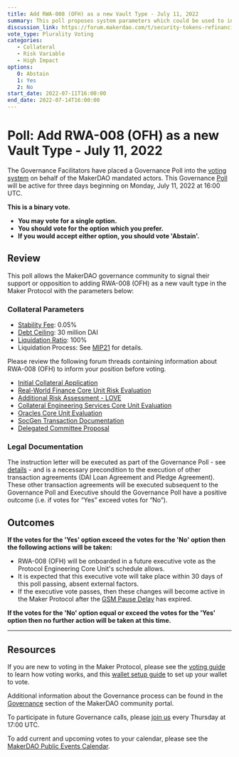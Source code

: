 ```yaml
---
title: Add RWA-008 (OFH) as a new Vault Type - July 11, 2022
summary: This poll proposes system parameters which could be used to initialize RWA-008 (OFH) as a new RWA vault type.
discussion_link: https://forum.makerdao.com/t/security-tokens-refinancing-mip6-application-for-ofh-tokens/10605
vote_type: Plurality Voting
categories:
   - Collateral
   - Risk Variable
   - High Impact
options:
   0: Abstain
   1: Yes
   2: No
start_date: 2022-07-11T16:00:00
end_date: 2022-07-14T16:00:00
---
```

# Poll: Add RWA-008 (OFH) as a new Vault Type - July 11, 2022

The Governance Facilitators have placed a Governance Poll into the [voting system](https://vote.makerdao.com/polling) on behalf of the MakerDAO mandated actors. This Governance [Poll](https://community-development.makerdao.com/en/learn/governance/on-chain-gov) will be active for three days beginning on Monday, July 11, 2022 at 16:00 UTC.

**This is a binary vote.**
- **You may vote for a single option.**
- **You should vote for the option which you prefer.**
- **If you would accept either option, you should vote 'Abstain'.**

## Review

This poll allows the MakerDAO governance community to signal their support or opposition to adding RWA-008 (OFH) as a new vault type in the Maker Protocol with the parameters below:

### Collateral Parameters

* [Stability Fee](https://manual.makerdao.com/parameter-index/vault-risk/param-stability-fee): 0.05%
* [Debt Ceiling](https://manual.makerdao.com/parameter-index/vault-risk/param-debt-ceiling): 30 million DAI
* [Liquidation Ratio](https://manual.makerdao.com/parameter-index/vault-risk/param-liquidation-ratio): 100%
* Liquidation Process: See [MIP21](https://forum.makerdao.com/t/mip21-real-world-assets-off-chain-asset-backed-lender/3917) for details.

Please review the following forum threads containing information about RWA-008 (OFH) to inform your position before voting.
* [Initial Collateral Application](https://forum.makerdao.com/t/security-tokens-refinancing-mip6-application-for-ofh-tokens/10605)
* [Real-World Finance Core Unit Risk Evaluation](https://forum.makerdao.com/t/sg-forge-socgen-risk-assessment/15638)
* [Additional Risk Assessment - LOVE](https://forum.makerdao.com/t/sg-forge-socgen-risk-assessment/15638/14)
* [Collateral Engineering Services Core Unit Evaluation](https://forum.makerdao.com/t/rwa008-ofh-mip21-token-ces-domain-team-assessment/15239)
* [Oracles Core Unit Evaluation](https://forum.makerdao.com/t/rwa-008-ofh-collateral-onboarding-oracle-assessment/15268)
* [SocGen Transaction Documentation](https://api.ipfsbrowser.com/ipfs/get.php?hash=QmW1UBVjPtHDo42oNzG2vspwggyeBfENS1xsPtpKLyDBvb)
* [Delegated Committee Proposal](https://forum.makerdao.com/t/real-world-finance-decision-making-and-delegated-committee-proposal/15276)

### Legal Documentation

The instruction letter will be executed as part of the Governance Poll - see [details](https://api.ipfsbrowser.com/ipfs/get.php?hash=QmW1UBVjPtHDo42oNzG2vspwggyeBfENS1xsPtpKLyDBvb) - and is a necessary precondition to the execution of other transaction agreements (DAI Loan Agreement and Pledge Agreement). These other transaction agreements will be executed subsequent to the Governance Poll and Executive should the Governance Poll have a positive outcome (i.e. if votes for “Yes” exceed votes for “No”).

## Outcomes

**If the votes for the 'Yes' option exceed the votes for the 'No' option then the following actions will be taken:**
* RWA-008 (OFH) will be onboarded in a future executive vote as the Protocol Engineering Core Unit's schedule allows.
* It is expected that this executive vote will take place within 30 days of this poll passing, absent external factors.
* If the executive vote passes, then these changes will become active in the Maker Protocol after the [GSM Pause Delay](https://manual.makerdao.com/parameter-index/core/param-gsm-pause-delay) has expired.

**If the votes for the 'No' option equal or exceed the votes for the 'Yes' option then no further action will be taken at this time.**

---

## Resources

If you are new to voting in the Maker Protocol, please see the [voting guide](https://community-development.makerdao.com/en/learn/governance/how-voting-works/) to learn how voting works, and this [wallet setup guide](https://community-development.makerdao.com/en/learn/governance/voting-setup/) to set up your wallet to vote.

Additional information about the Governance process can be found in the [Governance](https://community-development.makerdao.com/en/learn/governance) section of the MakerDAO community portal.

To participate in future Governance calls, please [join us](https://github.com/makerdao/community/tree/master/governance/governance-and-risk-meetings) every Thursday at 17:00 UTC.

To add current and upcoming votes to your calendar, please see the [MakerDAO Public Events Calendar](https://calendar.google.com/calendar/embed?src=makerdao.com_3efhm2ghipksegl009ktniomdk%40group.calendar.google.com&ctz=UTC&mode=week&showCalendars=0&showPrint=0).